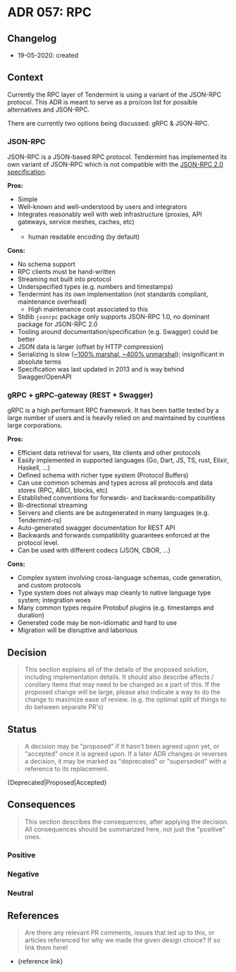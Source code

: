 # ADR 057: RPC

## Changelog

- 19-05-2020: created

## Context

Currently the RPC layer of Tendermint is using a variant of the JSON-RPC protocol. This ADR is meant to serve as a pro/con list for possible alternatives and JSON-RPC.

There are currently two options being discussed: gRPC & JSON-RPC.

### JSON-RPC

JSON-RPC is a JSON-based RPC protocol. Tendermint has implemented its own variant of JSON-RPC which is not compatible with the [JSON-RPC 2.0 specification](https://www.jsonrpc.org/specification).

**Pros:**

- Simple
- Well-known and well-understood by users and integrators
- Integrates reasonably well with web infrastructure (proxies, API gateways, service meshes, caches, etc)
- - human readable encoding (by default)

**Cons:**

- No schema support
- RPC clients must be hand-written
- Streaming not built into protocol
- Underspecified types (e.g. numbers and timestamps)
- Tendermint has its own implementation (not standards compliant, maintenance overhead)
  - High maintenance cost associated to this
- Stdlib `jsonrpc` package only supports JSON-RPC 1.0, no dominant package for JSON-RPC 2.0
- Tooling around documentation/specification (e.g. Swagger) could be better
- JSON data is larger (offset by HTTP compression)
- Serializing is slow ([~100% marshal, ~400% unmarshal](https://github.com/alecthomas/go_serialization_benchmarks)); insignificant in absolute terms
- Specification was last updated in 2013 and is way behind Swagger/OpenAPI

### gRPC + gRPC-gateway (REST + Swagger)

gRPC is a high performant RPC framework. It has been battle tested by a large number of users and is heavily relied on and maintained by countless large corporations.

**Pros:**

- Efficient data retrieval for users, lite clients and other protocols
- Easily implemented in supported languages (Go, Dart, JS, TS, rust, Elixir, Haskell, ...)
- Defined schema with richer type system (Protocol Buffers)
- Can use common schemas and types across all protocols and data stores (RPC, ABCI, blocks, etc)
- Established conventions for forwards- and backwards-compatibility
- Bi-directional streaming
- Servers and clients are be autogenerated in many languages (e.g. Tendermint-rs)
- Auto-generated swagger documentation for REST API
- Backwards and forwards compatibility guarantees enforced at the protocol level.
- Can be used with different codecs (JSON, CBOR, ...)

**Cons:**

- Complex system involving cross-language schemas, code generation, and custom protocols
- Type system does not always map cleanly to native language type system; integration woes
- Many common types require Protobuf plugins (e.g. timestamps and duration)
- Generated code may be non-idiomatic and hard to use
- Migration will be disruptive and laborious

## Decision

> This section explains all of the details of the proposed solution, including implementation details.
> It should also describe affects / corollary items that may need to be changed as a part of this.
> If the proposed change will be large, please also indicate a way to do the change to maximize ease of review.
> (e.g. the optimal split of things to do between separate PR's)

## Status

> A decision may be "proposed" if it hasn't been agreed upon yet, or "accepted" once it is agreed upon. If a later ADR changes or reverses a decision, it may be marked as "deprecated" or "superseded" with a reference to its replacement.

{Deprecated|Proposed|Accepted}

## Consequences

> This section describes the consequences, after applying the decision. All consequences should be summarized here, not just the "positive" ones.

### Positive

### Negative

### Neutral

## References

> Are there any relevant PR comments, issues that led up to this, or articles referenced for why we made the given design choice? If so link them here!

- {reference link}
